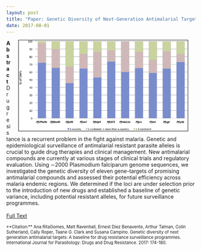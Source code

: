 ```yaml
---
layout: post
title: "Paper: Genetic Diversity of Next-Generation Antimalarial Targets"
date: 2017-08-01
---
```


<img style="float: right; border: 1px solid black" alt="Geographic distribution of SNPs across eleven gene-targets." hspace="20" src="/assets/nextgendiversity.jpg" width="450px">

**Abstract** Drug resistance is a recurrent problem in the fight against malaria. Genetic and epidemiological surveillance of antimalarial resistant parasite alleles is crucial to guide drug therapies and clinical management. New antimalarial compounds are currently at various stages of clinical trials and regulatory evaluation. Using ∼2000 Plasmodium falciparum genome sequences, we investigated the genetic diversity of eleven gene-targets of promising antimalarial compounds and assessed their potential efficiency across malaria endemic regions. We determined if the loci are under selection prior to the introduction of new drugs and established a baseline of genetic variance, including potential resistant alleles, for future surveillance programmes.
<br><br>
[Full Text](http://ac.els-cdn.com/S2211320717300131/1-s2.0-S2211320717300131-main.pdf?_tid=489f64ec-90e8-11e7-9d8d-00000aab0f27&acdnat=1504471478_a51f91bb5f4694635870817b1409183a)
<br>
<p style="font-size:0.8em">**Citation:** Ana RitaGomes, Matt Ravenhall, Ernest Diez Benavente, Arthur Talman, Colin Sutherland, Cally Roper, Taane G. Clark and Susana Campino. Genetic diversity of next generation antimalarial targets: A baseline for drug resistance surveillance programmes. International Journal for Parasitology: Drugs and Drug Resistance. 2017: 174-180.</p>
